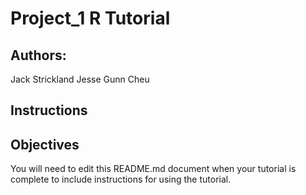 # Project_1 R Tutorial

## Authors: 

Jack Strickland 
Jesse Gunn Cheu


## Instructions



## Objectives



You will need to edit this README.md document when your tutorial is complete to include instructions for using the tutorial.
